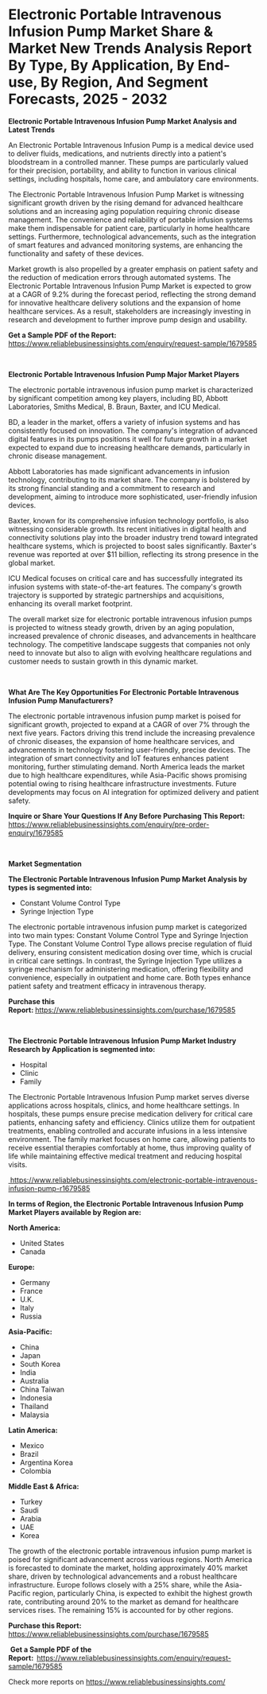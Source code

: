 <p><h1>Electronic Portable Intravenous Infusion Pump Market Share & Market New Trends Analysis Report By Type, By Application, By End-use, By Region, And Segment Forecasts, 2025 - 2032</h1></p><p><strong>Electronic Portable Intravenous Infusion Pump Market Analysis and Latest Trends</strong></p>
<p><p>An Electronic Portable Intravenous Infusion Pump is a medical device used to deliver fluids, medications, and nutrients directly into a patient's bloodstream in a controlled manner. These pumps are particularly valued for their precision, portability, and ability to function in various clinical settings, including hospitals, home care, and ambulatory care environments.</p><p>The Electronic Portable Intravenous Infusion Pump Market is witnessing significant growth driven by the rising demand for advanced healthcare solutions and an increasing aging population requiring chronic disease management. The convenience and reliability of portable infusion systems make them indispensable for patient care, particularly in home healthcare settings. Furthermore, technological advancements, such as the integration of smart features and advanced monitoring systems, are enhancing the functionality and safety of these devices.</p><p>Market growth is also propelled by a greater emphasis on patient safety and the reduction of medication errors through automated systems. The Electronic Portable Intravenous Infusion Pump Market is expected to grow at a CAGR of 9.2% during the forecast period, reflecting the strong demand for innovative healthcare delivery solutions and the expansion of home healthcare services. As a result, stakeholders are increasingly investing in research and development to further improve pump design and usability.</p></p>
<p><strong>Get a Sample PDF of the Report:&nbsp;</strong> <a href="https://www.reliablebusinessinsights.com/enquiry/request-sample/1679585?utm_campaign=2248&utm_medium=2&utm_source=Github&utm_content=ia&utm_term=25032025&utm_id=electronic-portable-intravenous-infusion-pump">https://www.reliablebusinessinsights.com/enquiry/request-sample/1679585</a></p>
<p>&nbsp;</p>
<p><strong>Electronic Portable Intravenous Infusion Pump Major Market Players</strong></p>
<p><p>The electronic portable intravenous infusion pump market is characterized by significant competition among key players, including BD, Abbott Laboratories, Smiths Medical, B. Braun, Baxter, and ICU Medical. </p><p>BD, a leader in the market, offers a variety of infusion systems and has consistently focused on innovation. The company's integration of advanced digital features in its pumps positions it well for future growth in a market expected to expand due to increasing healthcare demands, particularly in chronic disease management.</p><p>Abbott Laboratories has made significant advancements in infusion technology, contributing to its market share. The company is bolstered by its strong financial standing and a commitment to research and development, aiming to introduce more sophisticated, user-friendly infusion devices.</p><p>Baxter, known for its comprehensive infusion technology portfolio, is also witnessing considerable growth. Its recent initiatives in digital health and connectivity solutions play into the broader industry trend toward integrated healthcare systems, which is projected to boost sales significantly. Baxter's revenue was reported at over $11 billion, reflecting its strong presence in the global market.</p><p>ICU Medical focuses on critical care and has successfully integrated its infusion systems with state-of-the-art features. The company's growth trajectory is supported by strategic partnerships and acquisitions, enhancing its overall market footprint.</p><p>The overall market size for electronic portable intravenous infusion pumps is projected to witness steady growth, driven by an aging population, increased prevalence of chronic diseases, and advancements in healthcare technology. The competitive landscape suggests that companies not only need to innovate but also to align with evolving healthcare regulations and customer needs to sustain growth in this dynamic market.</p></p>
<p>&nbsp;</p>
<p><strong>What Are The Key Opportunities For Electronic Portable Intravenous Infusion Pump Manufacturers?</strong></p>
<p><p>The electronic portable intravenous infusion pump market is poised for significant growth, projected to expand at a CAGR of over 7% through the next five years. Factors driving this trend include the increasing prevalence of chronic diseases, the expansion of home healthcare services, and advancements in technology fostering user-friendly, precise devices. The integration of smart connectivity and IoT features enhances patient monitoring, further stimulating demand. North America leads the market due to high healthcare expenditures, while Asia-Pacific shows promising potential owing to rising healthcare infrastructure investments. Future developments may focus on AI integration for optimized delivery and patient safety.</p></p>
<p><strong>Inquire or Share Your Questions If Any Before Purchasing This Report:</strong> <a href="https://www.reliablebusinessinsights.com/enquiry/pre-order-enquiry/1679585?utm_campaign=2248&utm_medium=2&utm_source=Github&utm_content=ia&utm_term=25032025&utm_id=electronic-portable-intravenous-infusion-pump">https://www.reliablebusinessinsights.com/enquiry/pre-order-enquiry/1679585</a></p>
<p>&nbsp;</p>
<p><strong>Market Segmentation</strong></p>
<p><strong>The Electronic Portable Intravenous Infusion Pump Market Analysis by types is segmented into:</strong></p>
<p><ul><li>Constant Volume Control Type</li><li>Syringe Injection Type</li></ul></p>
<p><p>The electronic portable intravenous infusion pump market is categorized into two main types: Constant Volume Control Type and Syringe Injection Type. The Constant Volume Control Type allows precise regulation of fluid delivery, ensuring consistent medication dosing over time, which is crucial in critical care settings. In contrast, the Syringe Injection Type utilizes a syringe mechanism for administering medication, offering flexibility and convenience, especially in outpatient and home care. Both types enhance patient safety and treatment efficacy in intravenous therapy.</p></p>
<p><strong>Purchase this Report:&nbsp;</strong><a href="https://www.reliablebusinessinsights.com/purchase/1679585?utm_campaign=2248&utm_medium=2&utm_source=Github&utm_content=ia&utm_term=25032025&utm_id=electronic-portable-intravenous-infusion-pump">https://www.reliablebusinessinsights.com/purchase/1679585</a></p>
<p>&nbsp;</p>
<p><strong>The Electronic Portable Intravenous Infusion Pump Market Industry Research by Application is segmented into:</strong></p>
<p><ul><li>Hospital</li><li>Clinic</li><li>Family</li></ul></p>
<p><p>The Electronic Portable Intravenous Infusion Pump market serves diverse applications across hospitals, clinics, and home healthcare settings. In hospitals, these pumps ensure precise medication delivery for critical care patients, enhancing safety and efficiency. Clinics utilize them for outpatient treatments, enabling controlled and accurate infusions in a less intensive environment. The family market focuses on home care, allowing patients to receive essential therapies comfortably at home, thus improving quality of life while maintaining effective medical treatment and reducing hospital visits.</p></p>
<p><a href="https://www.reliablebusinessinsights.com/electronic-portable-intravenous-infusion-pump-r1679585?utm_campaign=2248&utm_medium=2&utm_source=Github&utm_content=ia&utm_term=25032025&utm_id=electronic-portable-intravenous-infusion-pump">&nbsp;https://www.reliablebusinessinsights.com/electronic-portable-intravenous-infusion-pump-r1679585</a></p>
<p><strong>In terms of Region, the Electronic Portable Intravenous Infusion Pump Market Players available by Region are:</strong></p>
<p>
    <p> <strong> North America: </strong>
        <ul>
            <li>United States</li>
            <li>Canada</li>
        </ul>
        </p> 
    <p> <strong> Europe: </strong>
        <ul>
            <li>Germany</li>
            <li>France</li>
            <li>U.K.</li>
            <li>Italy</li>
            <li>Russia</li>
        </ul>
        </p> 
    <p> <strong> Asia-Pacific: </strong>
        <ul>
            <li>China</li>
            <li>Japan</li>
            <li>South Korea</li>
            <li>India</li>
            <li>Australia</li>
            <li>China Taiwan</li>
            <li>Indonesia</li>
            <li>Thailand</li>
            <li>Malaysia</li>
        </ul>
        </p> 
    <p> <strong> Latin America: </strong>
        <ul>
            <li>Mexico</li>
            <li>Brazil</li>
            <li>Argentina Korea</li>
            <li>Colombia</li>
        </ul>
        </p> 
    <p> <strong> Middle East & Africa: </strong>
        <ul>
            <li>Turkey</li>
            <li>Saudi</li>
            <li>Arabia</li>
            <li>UAE</li>
            <li>Korea</li>
        </ul>
    </p>
    </p>
<p><p>The growth of the electronic portable intravenous infusion pump market is poised for significant advancement across various regions. North America is forecasted to dominate the market, holding approximately 40% market share, driven by technological advancements and a robust healthcare infrastructure. Europe follows closely with a 25% share, while the Asia-Pacific region, particularly China, is expected to exhibit the highest growth rate, contributing around 20% to the market as demand for healthcare services rises. The remaining 15% is accounted for by other regions.</p></p>
<p><strong>Purchase this Report: </strong><a href="https://www.reliablebusinessinsights.com/purchase/1679585?utm_campaign=2248&utm_medium=2&utm_source=Github&utm_content=ia&utm_term=25032025&utm_id=electronic-portable-intravenous-infusion-pump">https://www.reliablebusinessinsights.com/purchase/1679585</a></p>
<p>&nbsp;<strong>Get a Sample PDF of the Report:&nbsp;&nbsp;</strong><a href="https://www.reliablebusinessinsights.com/enquiry/request-sample/1679585?utm_campaign=2248&utm_medium=2&utm_source=Github&utm_content=ia&utm_term=25032025&utm_id=electronic-portable-intravenous-infusion-pump">https://www.reliablebusinessinsights.com/enquiry/request-sample/1679585</a></p>
<p><strong></strong></p>
<p>Check more reports on <a href="https://www.reliablebusinessinsights.com/?utm_campaign=2248&utm_medium=2&utm_source=Github&utm_content=ia&utm_term=25032025&utm_id=electronic-portable-intravenous-infusion-pump">https://www.reliablebusinessinsights.com/</a></p>